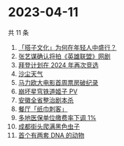 # 2023-04-11

共 11 条

<!-- BEGIN -->
<!-- 最后更新时间 Tue Apr 11 2023 17:07:17 GMT+0800 (China Standard Time) -->

1. [「搭子文化」为何在年轻人中盛行？](https://www.zhihu.com/search?q=%E3%80%8C%E6%90%AD%E5%AD%90%E6%96%87%E5%8C%96%E3%80%8D%E4%B8%BA%E4%BD%95%E5%9C%A8%E5%B9%B4%E8%BD%BB%E4%BA%BA%E4%B8%AD%E7%9B%9B%E8%A1%8C%EF%BC%9F)
1. [张艺谋确认将拍《英雄联盟》网剧](https://www.zhihu.com/search?q=%E5%BC%A0%E8%89%BA%E8%B0%8B%E7%A1%AE%E8%AE%A4%E5%B0%86%E6%8B%8D%E3%80%8A%E8%8B%B1%E9%9B%84%E8%81%94%E7%9B%9F%E3%80%8B%E7%BD%91%E5%89%A7)
1. [拜登计划在 2024 年再次竞选](https://www.zhihu.com/search?q=%E6%8B%9C%E7%99%BB%E8%AE%A1%E5%88%92%E5%9C%A8%202024%20%E5%B9%B4%E5%86%8D%E6%AC%A1%E7%AB%9E%E9%80%89)
1. [沙尘天气](https://www.zhihu.com/search?q=%E6%B2%99%E5%B0%98%E5%A4%A9%E6%B0%94)
1. [马力欧大电影首周票房破纪录](https://www.zhihu.com/search?q=%E9%A9%AC%E5%8A%9B%E6%AC%A7%E5%A4%A7%E7%94%B5%E5%BD%B1%E9%A6%96%E5%91%A8%E7%A5%A8%E6%88%BF%E7%A0%B4%E7%BA%AA%E5%BD%95)
1. [崩坏星穹铁道姬子 PV](https://www.zhihu.com/search?q=%E5%B4%A9%E5%9D%8F%E6%98%9F%E7%A9%B9%E9%93%81%E9%81%93%E5%A7%AC%E5%AD%90%20PV)
1. [安徽全省整治剧本杀](https://www.zhihu.com/search?q=%E5%AE%89%E5%BE%BD%E5%85%A8%E7%9C%81%E6%95%B4%E6%B2%BB%E5%89%A7%E6%9C%AC%E6%9D%80)
1. [餐厅「纸巾刺客」](https://www.zhihu.com/search?q=%E9%A4%90%E5%8E%85%E3%80%8C%E7%BA%B8%E5%B7%BE%E5%88%BA%E5%AE%A2%E3%80%8D)
1. [多地医保单位缴费率下调 1%](https://www.zhihu.com/search?q=%E5%A4%9A%E5%9C%B0%E5%8C%BB%E4%BF%9D%E5%8D%95%E4%BD%8D%E7%BC%B4%E8%B4%B9%E7%8E%87%E4%B8%8B%E8%B0%83%201%25)
1. [成都街头爬满黑色虫子](https://www.zhihu.com/search?q=%E6%88%90%E9%83%BD%E8%A1%97%E5%A4%B4%E7%88%AC%E6%BB%A1%E9%BB%91%E8%89%B2%E8%99%AB%E5%AD%90)
1. [首个有两套 DNA 的动物](https://www.zhihu.com/search?q=%E9%A6%96%E4%B8%AA%E6%9C%89%E4%B8%A4%E5%A5%97%20DNA%20%E7%9A%84%E5%8A%A8%E7%89%A9)

<!-- END -->
